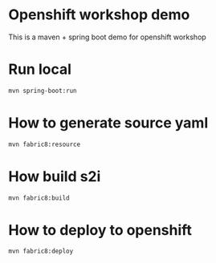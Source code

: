 # Openshift workshop demo

This is a maven + spring boot demo for openshift workshop

# Run local
```bash
mvn spring-boot:run
```

# How to generate source yaml
```bash
mvn fabric8:resource
```

# How build s2i

```bash
mvn fabric8:build
```

# How to deploy to openshift
```bash
mvn fabric8:deploy
```